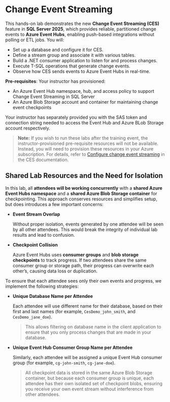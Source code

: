 ﻿# Change Event Streaming

This hands-on lab demonstrates the new **Change Event Streaming (CES)** feature in **SQL Server 2025**, which provides reliable, partitioned change events to **Azure Event Hubs**, enabling push-based integrations without polling or ETL jobs. You will:

* Set up a database and configure it for CES.
* Define a stream group and associate it with various tables.
* Build a .NET consumer application to listen for and process changes.
* Execute T-SQL operations that generate change events.
* Observe how CES sends events to Azure Event Hubs in real-time.

**Pre-requisites**: Your instructor has provisioned:

* An Azure Event Hub namespace, hub, and access policy to support Change Event Streaming in SQL Server
* An Azure Blob Storage account and container for maintaining change event checkpoints

Your instructor has separately provided you with the SAS token and connection string needed to access the Event Hub and Azure BLob Storage account respectively.

> **Note:** If you wish to run these labs after the training event, the instructor-provisioned pre-requisite resources will not be available. Instead, you will need to provision these resources in your Azure subscription. For details, refer to [Configure change event streaming](https://learn.microsoft.com/en-us/sql/relational-databases/track-changes/change-event-streaming/configure?view=sql-server-ver17) in the CES documentation.

## Shared Lab Resources and the Need for Isolation

In this lab, all **attendees will be working concurrently** with a **shared Azure Event Hubs namespace** and a **shared Azure Blob Storage container** for checkpointing. This approach conserves resources and simplifies setup, but does introduces a few important concerns:

- **Event Stream Overlap**

   Without proper isolation, events generated by one attendee will be seen by all other attendees. This would break the integrity of individual lab results and lead to confusion.

- **Checkpoint Collision**

   Azure Event Hubs uses **consumer groups** and **blob storage checkpoints** to track progress. If two attendees share the same consumer group or storage path, their progress can overwrite each other’s, causing data loss or duplication.

To ensure that each attendee sees only their own events and progress, we implement the following strategies:

- **Unique Database Name per Attendee**

   Each attendee will use different name for their database, based on their first and last names (for example, `CesDemo_john_smith`, and `CesDemo_jane_doe`).

   > This allows filtering on database name in the client application to ensure that you only process changes that are made in your database.

- **Unique Event Hub Consumer Group Name per Attendee**

   Similarly, each attendee will be assigned a unique Event Hub consumer group (for example, `cg-john-smith`, `cg-jane-doe`).

   > All checkpoint data is stored in the same Azure Blob Storage container, but because each consumer group is unique, each attendee has their own isolated set of checkpoint blobs, ensuring you receive your own event stream without interference from other attendees.

